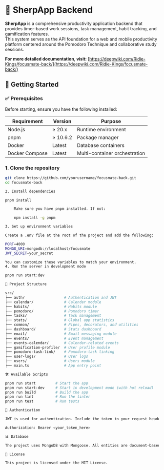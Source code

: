 # 🧠 SherpApp Backend

**SherpApp** is a comprehensive productivity application backend that provides timer-based work sessions, task management, habit tracking, and gamification features.  
This system serves as the API foundation for a web and mobile productivity platform centered around the Pomodoro Technique and collaborative study sessions.

**For more detailed documentation, visit:** [https://deepwiki.com/Ridie-Kings/focusmate-back/](https://deepwiki.com/Ridie-Kings/focusmate-back/)

## 🚀 Getting Started

### ✅ Prerequisites

Before starting, ensure you have the following installed:

| Requirement     | Version    | Purpose                    |
|----------------|------------|----------------------------|
| Node.js         | ≥ 20.x     | Runtime environment        |
| pnpm            | ≥ 10.6.2   | Package manager            |
| Docker          | Latest     | Database containers        |
| Docker Compose  | Latest     | Multi-container orchestration |

### 1. Clone the repository

```bash
git clone https://github.com/yourusername/focusmate-back.git
cd focusmate-back

2. Install dependencies

pnpm install

    Make sure you have pnpm installed. If not:

    npm install -g pnpm

3. Set up environment variables

Create a .env file at the root of the project and add the following:

PORT=4000
MONGO_URI=mongodb://localhost/focusmate
JWT_SECRET=your_secret

You can customize these variables to match your environment.
4. Run the server in development mode

pnpm run start:dev

📂 Project Structure

src/
├── auth/                  # Authentication and JWT
├── calendar/              # Calendar module
├── habits/                # Habits module
├── pomodoro/              # Pomodoro timer
├── tasks/                 # Task management
├── stats/                 # Global app statistics
├── common/                # Pipes, decorators, and utilities
├── dashboard/             # Stats dashboard
├── email/                 # Email messaging module
├── events/                # Event management
├── events-calendar/       # Calendar-related events
├── gamification-profile/  # User profile module
├── pomodoro-task-link/    # Pomodoro-task linking
├── user-logs/             # User logs
├── users/                 # Users module
├── main.ts                # App entry point

🛠️ Available Scripts

pnpm run start         # Start the app
pnpm run start:dev     # Start in development mode (with hot reload)
pnpm run build         # Build the app
pnpm run lint          # Run the linter
pnpm run test          # Run tests

🔐 Authentication

JWT is used for authentication. Include the token in your request headers like so:

Authorization: Bearer <your_token_here>

📊 Database

The project uses MongoDB with Mongoose. All entities are document-based.

📝 License

This project is licensed under the MIT License.
